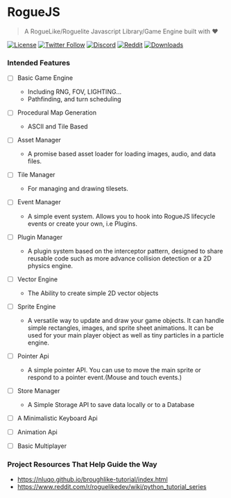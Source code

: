 # RogueJS

> A RogueLike/Roguelite Javascript Library/Game Engine built with ❤

<!-- BADGES -->

[![License](https://img.shields.io/badge/license-MIT-blue.svg?style=for-the-badge)](https://github.com/NodeGG/RogueJS/blob/master/LICENSE) [![Twitter Follow](https://img.shields.io/badge/follow-%40MOIKUNE-blue.svg?style=for-the-badge&logo=twitter)](https://twitter.com/MOIKUNE) [![Discord](https://img.shields.io/discord/160837478004031488?style=for-the-badge&logo=discord)](https://discord.gg/atuZfDJ) [![Reddit](https://img.shields.io/badge/Reddit-Join-blue?style=for-the-badge&logo=reddit)](https://www.reddit.com/r/RogueJS) [![Downloads](https://img.shields.io/github/downloads/NodeGG/RogueJS/total.svg?style=for-the-badge)](https://github.com/NodeGG/RogueJS/releases)

<!-- BADGES END -->

### Intended Features

- [ ] Basic Game Engine

  - Including RNG, FOV, LIGHTING...
  - Pathfinding, and turn scheduling

- [ ] Procedural Map Generation

  - ASCII and Tile Based

- [ ] Asset Manager

  - A promise based asset loader for loading images, audio, and data files.

- [ ] Tile Manager

  - For managing and drawing tilesets.

- [ ] Event Manager

  - A simple event system. Allows you to hook into RogueJS lifecycle events or create your own, i.e Plugins.

- [ ] Plugin Manager

  - A plugin system based on the interceptor pattern, designed to share reusable code such as more advance collision detection or a 2D physics engine.

- [ ] Vector Engine

  - The Ability to create simple 2D vector objects

- [ ] Sprite Engine

  - A versatile way to update and draw your game objects. It can handle simple rectangles, images, and sprite sheet animations. It can be used for your main player object as well as tiny particles in a particle engine.

- [ ] Pointer Api

  - A simple pointer API. You can use to move the main sprite or respond to a pointer event.(Mouse and touch events.)

- [ ] Store Manager

  - A Simple Storage API to save data locally or to a Database

- [ ] A Minimalistic Keyboard Api

- [ ] Animation Api

- [ ] Basic Multiplayer

### Project Resources That Help Guide the Way

- https://nluqo.github.io/broughlike-tutorial/index.html
- https://www.reddit.com/r/roguelikedev/wiki/python_tutorial_series
